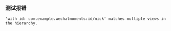 ### 测试报错
```aidl
'with id: com.example.wechatmoments:id/nick' matches multiple views in the hierarchy.
```